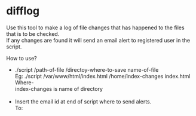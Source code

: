 # difflog


Use this tool to make a log of file changes that has happened to the files that is to be checked. <br />
If any changes are found it will send an email alert to registered user in the script. <br />

How to use?
* ./script /path-of-file /directoy-where-to-save name-of-file <br />
  Eg: ./script /var/www/html/index.html /home/index-changes index.html <br />
  Where- <br />
	index-changes is name of directory <br />
  <br />
*  Insert the email id at end of script where to send alerts. <br />
  To:<your-email-id>
